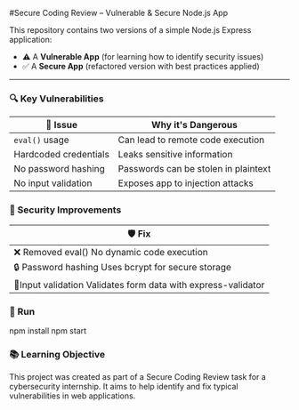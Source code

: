#Secure Coding Review – Vulnerable & Secure Node.js App

This repository contains two versions of a simple Node.js Express application:

- ⚠️ A **Vulnerable App** (for learning how to identify security issues)
- ✅ A **Secure App** (refactored version with best practices applied)

---

### 🔍 Key Vulnerabilities
| 🔐 Issue                     | Why it's Dangerous                      |
|-----------------------------|-----------------------------------------|
| `eval()` usage              | Can lead to remote code execution       |
| Hardcoded credentials       | Leaks sensitive information             |
| No password hashing         | Passwords can be stolen in plaintext    |
| No input validation         | Exposes app to injection attacks        |
    



### 🔐 Security Improvements
| 🛡️ Fix                                                           | 
|------------------------------------------------------------------|                                      
| ❌ Removed eval()	No dynamic code execution                      | 
| 🔒 Password hashing	Uses bcrypt for secure storage             | 
| 📁Input validation	Validates form data with express-validator | 



### 🧪 Run
npm install
npm start



### 📚 Learning Objective
This project was created as part of a Secure Coding Review task for a cybersecurity internship. It aims to help identify and fix typical vulnerabilities in web applications.



